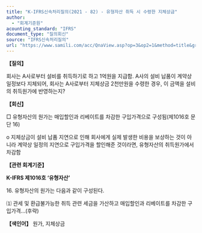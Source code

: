 ```yaml
---
title: "K-IFRS신속처리질의(2021 - 82) - 유형자산 취득 시 수령한 지체상금"
author:
  - "회계기준원"
acounting_standard: "IFRS"
document_type: "질의회신"
source: "IFRS신속처리질의"
url: "https://www.samili.com/acc/QnaView.asp?op=3&op2=1&method=title&group=2124-15;1&orgcode=3&searchword=&page=16&code=K%2DIFRS%EC%8B%A0%EC%86%8D%EC%B2%98%EB%A6%AC%EC%A7%88%EC%9D%98%2D82%3A20211221"
---
```

**【질의】**

  

회사는 A사로부터 설비를 취득하기로 하고 1억원을 지급함. A사의 설비 납품이 계약상 일정보다 지체되어, 회사는 A사로부터 지체상금 2천만원을 수령한 경우, 이 금액을 설비의 취득원가에 반영하는지?

  
  

**【회신】**

  

□ 유형자산의 원가는 매입할인과 리베이트를 차감한 구입가격으로 구성됨(제1016호 문단 16)

  

o 지체상금이 설비 납품 지연으로 인해 회사에게 실제 발생한 비용을 보상하는 것이 아니라 계약상 일정의 지연으로 구입가격을 할인해준 것이라면, 유형자산의 취득원가에서 차감함

  
  

**【관련 회계기준】**

  

**K-IFRS 제1016호 ‘유형자산’**

  

16\. 유형자산의 원가는 다음과 같이 구성된다.

  

⑴ 관세 및 환급불가능한 취득 관련 세금을 가산하고 매입할인과 리베이트를 차감한 구입가격...(후략)

  
  

**【색인어】** 원가, 지체상금
